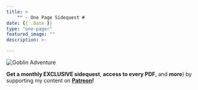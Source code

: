 ```yaml
---
title: >
    "" - One Page Sidequest #
date: {{ .Date }}
type: "one-pager"
featured_image: ""
description: >-

---
```


<img src="/img/onepagers/001_goblins.jpg" alt="Goblin Adventure" />

**Get a monthly EXCLUSIVE sidequest**, **access to every PDF**, and **more**) by supporting my content on **[Patreon](https://www.patreon.com/ArcticSquallGames)!**
